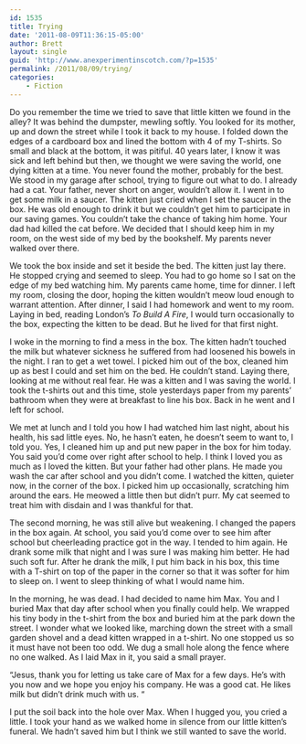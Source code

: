 ```yaml
---
id: 1535
title: Trying
date: '2011-08-09T11:36:15-05:00'
author: Brett
layout: single
guid: 'http://www.anexperimentinscotch.com/?p=1535'
permalink: /2011/08/09/trying/
categories:
    - Fiction
---
```


Do you remember the time we tried to save that little kitten we found in the alley? It was behind the dumpster, mewling softly. You looked for its mother, up and down the street while I took it back to my house. I folded down the edges of a cardboard box and lined the bottom with 4 of my T-shirts. So small and black at the bottom, it was pitiful. 40 years later, I know it was sick and left behind but then, we thought we were saving the world, one dying kitten at a time. You never found the mother, probably for the best. We stood in my garage after school, trying to figure out what to do. I already had a cat. Your father, never short on anger, wouldn’t allow it. I went in to get some milk in a saucer. The kitten just cried when I set the saucer in the box. He was old enough to drink it but we couldn’t get him to participate in our saving games. You couldn’t take the chance of taking him home. Your dad had killed the cat before. We decided that I should keep him in my room, on the west side of my bed by the bookshelf. My parents never walked over there.

We took the box inside and set it beside the bed. The kitten just lay there. He stopped crying and seemed to sleep. You had to go home so I sat on the edge of my bed watching him. My parents came home, time for dinner. I left my room, closing the door, hoping the kitten wouldn’t meow loud enough to warrant attention. After dinner, I said I had homework and went to my room. Laying in bed, reading London’s *To Build A Fire*, I would turn occasionally to the box, expecting the kitten to be dead. But he lived for that first night.

I woke in the morning to find a mess in the box. The kitten hadn’t touched the milk but whatever sickness he suffered from had loosened his bowels in the night. I ran to get a wet towel. I picked him out of the box, cleaned him up as best I could and set him on the bed. He couldn’t stand. Laying there, looking at me without real fear. He was a kitten and I was saving the world. I took the t-shirts out and this time, stole yesterdays paper from my parents’ bathroom when they were at breakfast to line his box. Back in he went and I left for school.

We met at lunch and I told you how I had watched him last night, about his health, his sad little eyes. No, he hasn’t eaten, he doesn’t seem to want to, I told you. Yes, I cleaned him up and put new paper in the box for him today. You said you’d come over right after school to help. I think I loved you as much as I loved the kitten. But your father had other plans. He made you wash the car after school and you didn’t come. I watched the kitten, quieter now, in the corner of the box. I picked him up occasionally, scratching him around the ears. He meowed a little then but didn’t purr. My cat seemed to treat him with disdain and I was thankful for that.

The second morning, he was still alive but weakening. I changed the papers in the box again. At school, you said you’d come over to see him after school but cheerleading practice got in the way. I tended to him again. He drank some milk that night and I was sure I was making him better. He had such soft fur. After he drank the milk, I put him back in his box, this time with a T-shirt on top of the paper in the corner so that it was softer for him to sleep on. I went to sleep thinking of what I would name him.

In the morning, he was dead. I had decided to name him Max. You and I buried Max that day after school when you finally could help. We wrapped his tiny body in the t-shirt from the box and buried him at the park down the street. I wonder what we looked like, marching down the street with a small garden shovel and a dead kitten wrapped in a t-shirt. No one stopped us so it must have not been too odd. We dug a small hole along the fence where no one walked. As I laid Max in it, you said a small prayer.

“Jesus, thank you for letting us take care of Max for a few days. He’s with you now and we hope you enjoy his company. He was a good cat. He likes milk but didn’t drink much with us. “

I put the soil back into the hole over Max. When I hugged you, you cried a little. I took your hand as we walked home in silence from our little kitten’s funeral. We hadn’t saved him but I think we still wanted to save the world.